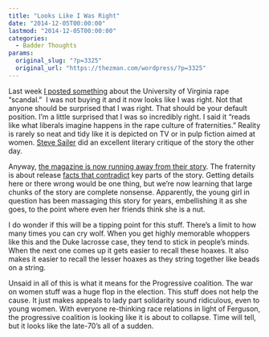 ```yaml
---
title: "Looks Like I Was Right"
date: "2014-12-05T00:00:00"
lastmod: "2014-12-05T00:00:00"
categories:
  - Badder Thoughts
params:
  original_slug: "?p=3325"
  original_url: "https://thezman.com/wordpress/?p=3325"
---
```


Last week <a href="http://thezman.com/wordpress/?p=3280" rel="noopener"
target="_blank">I posted something</a> about the University of Virginia
rape “scandal.”  I was not buying it and it now looks like I was right.
Not that anyone should be surprised that I was right. That should be
your default position. I’m a little surprised that I was so incredibly
right. I said it “reads like what liberals imagine happens in the rape
culture of fraternities.” Reality is rarely so neat and tidy like it is
depicted on TV or in pulp fiction aimed at women. <a
href="http://takimag.com/article/a_rape_hoax_for_book_lovers_steve_sailer#axzz3KqzpFGxT"
rel="noopener" target="_blank">Steve Sailer</a> did an excellent
literary critique of the story the other day.

Anyway, <a
href="http://www.usatoday.com/story/money/business/2014/12/05/rolling-stone-retracts-uva-story/19954293/"
rel="noopener" target="_blank">the magazine is now running away from
their story</a>. The fraternity is about release <a
href="http://www.washingtonpost.com/local/education/u-va-fraternity-to-rebut-claims-of-gang-rape-in-rolling-stone/2014/12/05/5fa5f7d2-7c91-11e4-84d4-7c896b90abdc_story.html"
rel="noopener" target="_blank">facts that contradict</a> key parts of
the story. Getting details here or there wrong would be one thing, but
we’re now learning that large chunks of the story are complete nonsense.
Apparently, the young girl in question has been massaging this story for
years, embellishing it as she goes, to the point where even her friends
think she is a nut.

I do wonder if this will be a tipping point for this stuff. There’s a
limit to how many times you can cry wolf. When you get highly memorable
whoppers like this and the Duke lacrosse case, they tend to stick in
people’s minds. When the next one comes up it gets easier to recall
these hoaxes. It also makes it easier to recall the lesser hoaxes as
they string together like beads on a string.

Unsaid in all of this is what it means for the Progressive coalition.
The war on women stuff was a huge flop in the election. This stuff does
not help the cause. It just makes appeals to lady part solidarity sound
ridiculous, even to young women. With everyone re-thinking race
relations in light of Ferguson, the progressive coalition is looking
like it is about to collapse. Time will tell, but it looks like the
late-70’s all of a sudden.
